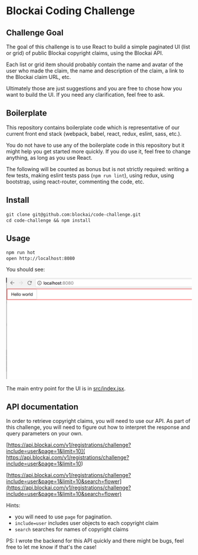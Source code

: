 # Blockai Coding Challenge

## Challenge Goal

The goal of this challenge is to use React to build a simple paginated
UI (list or grid) of public Blockai copyright claims, using the Blockai
API.

Each list or grid item should probably contain the name and avatar of
the user who made the claim, the name and description of the claim, a
link to the Blockai claim URL, etc.

Ultimately those are just suggestions and you are free to chose how you
want to build the UI. If you need any clarification, feel free to ask.

## Boilerplate

This repository contains boilerplate code which is representative of our
current front end stack (webpack, babel, react, redux, eslint, sass,
etc.).

You do not have to use any of the boilerplate code in this repository
but it might help you get started more quickly. If you do use it, feel
free to change anything, as long as you use React.

The following will be counted as bonus but is not strictly required:
writing a few tests, making eslint tests pass (`npm run lint`), using
redux, using bootstrap, using react-router, commenting the code, etc.

## Install

```
git clone git@github.com:blockai/code-challenge.git
cd code-challenge && npm install
```

## Usage

```
npm run hot
open http://localhost:8080
```

You should see:

![screenshot](./boilerplate.png)

The main entry point for the UI is in [src/index.jsx](./src/index.jsx).

## API documentation

In order to retrieve copyright claims, you will need to use our API. As
part of this challenge, you will need to figure out how to interpret the
response and query parameters on your own.

[https://api.blockai.com/v1/registrations/challenge?include=user&page=1&limit=10](
https://api.blockai.com/v1/registrations/challenge?include=user&page=1&limit=10)

[https://api.blockai.com/v1/registrations/challenge?include=user&page=1&limit=10&search=flower](https://api.blockai.com/v1/registrations/challenge?include=user&page=1&limit=10&search=flower)

Hints:

- you will need to use `page` for pagination.
- `include=user` includes user objects to each copyright claim
- `search` searches for names of copyright claims

PS: I wrote the backend for this API quickly and there might be bugs,
feel free to let me know if that's the case!
